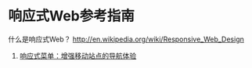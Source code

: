响应式Web参考指南
==============

什么是响应式Web？  http://en.wikipedia.org/wiki/Responsive_Web_Design

1. [响应式菜单：增强移动站点的导航体验](http://mobile.smashingmagazine.com/2012/06/28/responsive-menus-enhancing-navigation-on-mobile-websites/)
